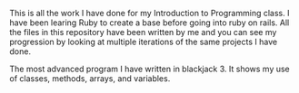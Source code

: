 This is all the work I have done for my Introduction to Programming class.
I have been learing Ruby to create a base before going into ruby on rails. 
All the files in this repository have been written by me and you can see my progression by looking at  multiple iterations of the same projects I have done.

The most advanced program I have written in blackjack 3. It shows my use of classes, methods, arrays, and variables.  